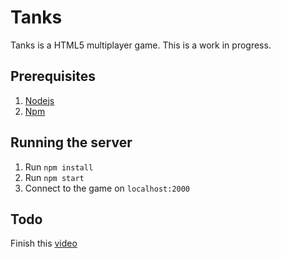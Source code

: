 # Tanks
Tanks is a HTML5 multiplayer game. This is a work in progress.

## Prerequisites
1. [Nodejs](https://nodejs.org/en/)
2. [Npm](https://www.npmjs.com)

## Running the server
1. Run `npm install`
2. Run `npm start`
3. Connect to the game on `localhost:2000`

## Todo
Finish this [video](https://www.youtube.com/watch?v=Tm-PXo9udWQ)
